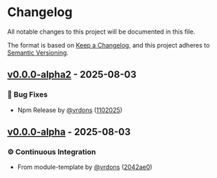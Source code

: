 # Changelog

All notable changes to this project will be documented in this file.

The format is based on [Keep a Changelog](https://keepachangelog.com/en/1.0.0/),
and this project adheres to [Semantic Versioning](https://semver.org/spec/v2.0.0.html).

## [v0.0.0-alpha2](https://github.com/Hydrion-Team/Rafe-selfbot/compare/v0.0.0-alpha...v0.0.0-alpha2) - 2025-08-03

### 🐛 Bug Fixes

- Npm Release by [@vrdons](https://github.com/vrdons) ([1102025](https://github.com/Hydrion-Team/Rafe-selfbot/commit/1102025e4996e7eceb2ebec9496280c20aa6b1ce))

## [v0.0.0-alpha](https://github.com/Hydrion-Team/Rafe-selfbot/releases/tag/v0.0.0-alpha) - 2025-08-03

### ⚙️ Continuous Integration

- From module-template by [@vrdons](https://github.com/vrdons) ([2042ae0](https://github.com/Hydrion-Team/Rafe-selfbot/commit/2042ae0fe2fc62de6bd0053a99e20b06d04d779b))

